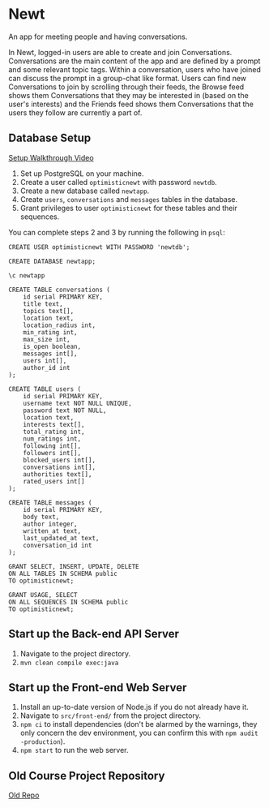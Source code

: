 # Newt

An app for meeting people and having conversations.

In Newt, logged-in users are able to create and join Conversations. Conversations are the main content of the app and are defined by a prompt and some relevant topic tags. Within a conversation, users who have joined can discuss the prompt in a group-chat like format. Users can find new Conversations to join by scrolling through their feeds, the Browse feed shows them Conversations that they may be interested in (based on the user's interests) and the Friends feed shows them Conversations that the users they follow are currently a part of.

## Database Setup

[Setup Walkthrough Video](https://www.youtube.com/watch?v=0o1EFIUH57c)

1. Set up PostgreSQL on your machine.
2. Create a user called `optimisticnewt` with password `newtdb`.
3. Create a new database called `newtapp`.
4. Create `users`, `conversations` and `messages` tables in the database.
5. Grant privileges to user `optimisticnewt` for these tables and their sequences.

You can complete steps 2 and 3 by running the following in `psql`:
```
CREATE USER optimisticnewt WITH PASSWORD 'newtdb';

CREATE DATABASE newtapp;

\c newtapp

CREATE TABLE conversations (
    id serial PRIMARY KEY,
    title text,
    topics text[],
    location text,
    location_radius int,
    min_rating int,
    max_size int,
    is_open boolean,
    messages int[],
    users int[],
    author_id int
);

CREATE TABLE users (
    id serial PRIMARY KEY,
    username text NOT NULL UNIQUE,
    password text NOT NULL,
    location text,
    interests text[],
    total_rating int,
    num_ratings int,
    following int[],
    followers int[],
    blocked_users int[],
    conversations int[],
    authorities text[],
    rated_users int[]
);

CREATE TABLE messages (
    id serial PRIMARY KEY,
    body text,
    author integer,
    written_at text,
    last_updated_at text,
    conversation_id int
);

GRANT SELECT, INSERT, UPDATE, DELETE
ON ALL TABLES IN SCHEMA public 
TO optimisticnewt;

GRANT USAGE, SELECT 
ON ALL SEQUENCES IN SCHEMA public 
TO optimisticnewt;
```

## Start up the Back-end API Server

1. Navigate to the project directory.
2. `mvn clean compile exec:java`

## Start up the Front-end Web Server

1. Install an up-to-date version of Node.js if you do not already have it.
2. Navigate to `src/front-end/` from the project directory.
3. `npm ci` to install dependencies (don't be alarmed by the warnings, they only concern the dev environment, you can confirm this with `npm audit -production`).
4. `npm start` to run the web server.

## Old Course Project Repository 

[Old Repo](https://github.com/CSC207-UofT/course-project-newtapp)